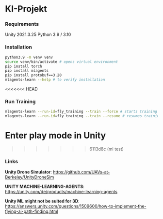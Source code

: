 # KI-Projekt

### Requirements
Unity 2021.3.25
Python 3.9 / 3.10

### Installation
```bash
python3.9 -m venv venv 
source venv/bin/activate # opens virtual environment
pip install torch
pip install mlagents
pip install protobuf==3.20
mlagents-learn --help # to verify installation
```
<<<<<<< HEAD

### Run Training
```bash
mlagents-learn --run-id=fly_training --train --force # starts training with id
mlagents-learn --run-id=fly_training --train --resume # resumes training with given id
```
Enter play mode in Unity
=======
>>>>>>> 6113d8c (ml test)

### Links
**Unity Drone Simulator**:
https://github.com/UAVs-at-Berkeley/UnityDroneSim

**UNITY MACHINE-LEARNING-AGENTS**:
https://unity.com/de/products/machine-learning-agents

**Unity ML might not be suited for 3D**:
https://answers.unity.com/questions/1509600/how-to-implement-the-flying-ai-path-finding.html
